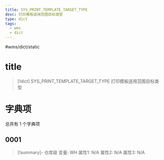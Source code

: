 ```yaml
---
title: SYS_PRINT_TEMPLATE_TARGET_TYPE
desc: 打印模板适用范围目标类型
type: dict
tags:
  - wms
  - dict
---
```

#wms/dict/static

# title
>[!dict] SYS_PRINT_TEMPLATE_TARGET_TYPE
> 打印模板适用范围目标类型

# 字典项
总共有 1 个字典项
## 0001
>[!summary]- 仓库级
>变量: WH
>属性1: N/A
>属性2: N/A
>属性3: N/A

